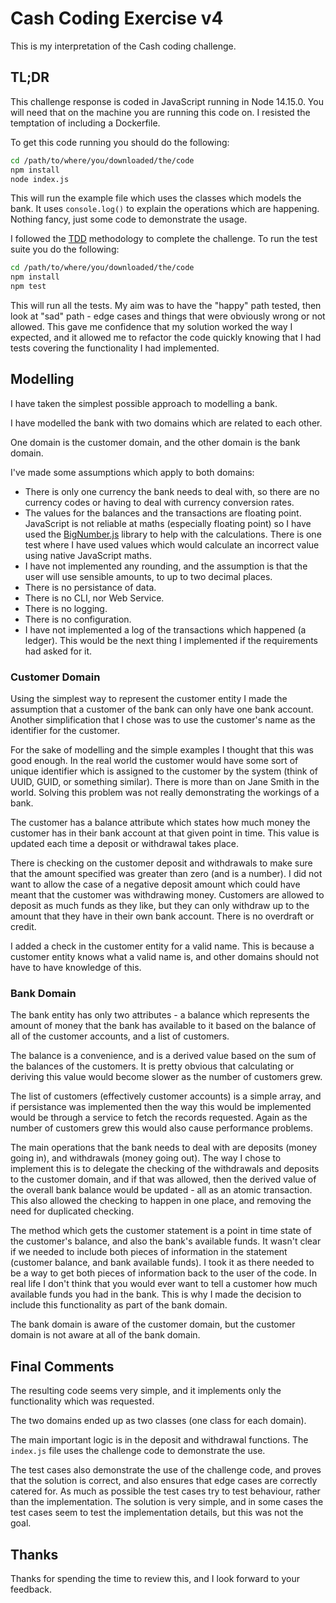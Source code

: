 # Cash Coding Exercise v4

This is my interpretation of the Cash coding challenge.

## TL;DR

This challenge response is coded in JavaScript running in Node 14.15.0. You will need that on the machine you are running this code on. I resisted the temptation of including a Dockerfile.

To get this code running you should do the following:

```bash
cd /path/to/where/you/downloaded/the/code
npm install
node index.js
```

This will run the example file which uses the classes which models the bank. It uses `console.log()` to explain the operations which are happening. Nothing fancy, just some code to demonstrate the usage.

I followed the [TDD](https://en.wikipedia.org/wiki/Test-driven_development) methodology to complete the challenge. To run the test suite you do the following:

```bash
cd /path/to/where/you/downloaded/the/code
npm install
npm test
```

This will run all the tests. My aim was to have the "happy" path tested, then look at "sad" path - edge cases and things that were obviously wrong or not allowed. This gave me confidence that my solution worked the way I expected, and it allowed me to refactor the code quickly knowing that I had tests covering the functionality I had implemented.

## Modelling

I have taken the simplest possible approach to modelling a bank.

I have modelled the bank with two domains which are related to each other.

One domain is the customer domain, and the other domain is the bank domain.

I've made some assumptions which apply to both domains:

* There is only one currency the bank needs to deal with, so there are no currency codes or having to deal with currency conversion rates.
* The values for the balances and the transactions are floating point. JavaScript is not reliable at maths (especially floating point) so I have used the [BigNumber.js](https://github.com/MikeMcl/bignumber.js/) library to help with the calculations. There is one test where I have used values which would calculate an incorrect value using native JavaScript maths.
* I have not implemented any rounding, and the assumption is that the user will use sensible amounts, to up to two decimal places.
* There is no persistance of data.
* There is no CLI, nor Web Service.
* There is no logging.
* There is no configuration.
* I have not implemented a log of the transactions which happened (a ledger). This would be the next thing I implemented if the requirements had asked for it.

### Customer Domain

Using the simplest way to represent the customer entity I made the assumption that a customer of the bank can only have one bank account. Another simplification that I chose was to use the customer's name as the identifier for the customer.

For the sake of modelling and the simple examples I thought that this was good enough. In the real world the customer would have some sort of unique identifier which is assigned to the customer by the system (think of UUID, GUID, or something similar). There is more than on Jane Smith in the world. Solving this problem was not really demonstrating the workings of a bank.

The customer has a balance attribute which states how much money the customer has in their bank account at that given point in time. This value is updated each time a deposit or withdrawal takes place.

There is checking on the customer deposit and withdrawals to make sure that the amount specified was greater than zero (and is a number). I did not want to allow the case of a negative deposit amount which could have meant that the customer was withdrawing money. Customers are allowed to deposit as much funds as they like, but they can only withdraw up to the amount that they have in their own bank account. There is no overdraft or credit.

I added a check in the customer entity for a valid name. This is because a customer entity knows what a valid name is, and other domains should not have to have knowledge of this.

### Bank Domain

The bank entity has only two attributes - a balance which represents the amount of money that the bank has available to it based on the balance of all of the customer accounts, and a list of customers.

The balance is a convenience, and is a derived value based on the sum of the balances of the customers. It is pretty obvious that calculating or deriving this value would become slower as the number of customers grew.

The list of customers (effectively customer accounts) is a simple array, and if persistance was implemented then the way this would be implemented would be through a service to fetch the records requested. Again as the number of customers grew this would also cause performance problems.

The main operations that the bank needs to deal with are deposits (money going in), and withdrawals (money going out). The way I chose to implement this is to delegate the checking of the withdrawals and deposits to the customer domain, and if that was allowed, then the derived value of the overall bank balance would be updated - all as an atomic transaction. This also allowed the checking to happen in one place, and removing the need for duplicated checking.

The method which gets the customer statement is a point in time state of the customer's balance, and also the bank's available funds. It wasn't clear if we needed to include both pieces of information in the statement (customer balance, and bank available funds). I took it as there needed to be a way to get both pieces of information back to the user of the code. In real life I don't think that you would ever want to tell a customer how much available funds you had in the bank. This is why I made the decision to include this functionality as part of the bank domain.

The bank domain is aware of the customer domain, but the customer domain is not aware at all of the bank domain.

## Final Comments

The resulting code seems very simple, and it implements only the functionality which was requested.

The two domains ended up as two classes (one class for each domain).

The main important logic is in the deposit and withdrawal functions. The `index.js` file uses the challenge code to demonstrate the use.

The test cases also demonstrate the use of the challenge code, and proves that the solution is correct, and also ensures that edge cases are correctly catered for. As much as possible the test cases try to test behaviour, rather than the implementation. The solution is very simple, and in some cases the test cases seem to test the implementation details, but this was not the goal.

## Thanks

Thanks for spending the time to review this, and I look forward to your feedback.

